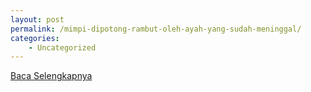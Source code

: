 ```yaml
---
layout: post
permalink: /mimpi-dipotong-rambut-oleh-ayah-yang-sudah-meninggal/
categories:
    - Uncategorized
---
```


[Baca Selengkapnya](/03)